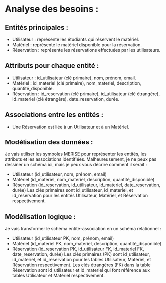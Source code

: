 # Analyse des besoins :

## Entités principales :
- Utilisateur : représente les étudiants qui réservent le matériel.
- Matériel : représente le matériel disponible pour la réservation.
- Réservation : représente les réservations effectuées par les utilisateurs.

## Attributs pour chaque entité :
- Utilisateur : id_utilisateur (clé primaire), nom, prénom, email.
- Matériel : id_materiel (clé primaire), nom_materiel, description, quantité_disponible.
- Réservation : id_reservation (clé primaire), id_utilisateur (clé étrangère), id_materiel (clé étrangère), date_reservation, durée.

## Associations entre les entités :
- Une Réservation est liée à un Utilisateur et à un Matériel.

## Modélisation des données :
Je vais utiliser les symboles MERISE pour représenter les entités, les attributs et les associations identifiées. Malheureusement, je ne peux pas dessiner un schéma ici, mais je peux vous décrire comment il serait :
- Utilisateur (id_utilisateur, nom, prénom, email)
- Matériel (id_materiel, nom_materiel, description, quantité_disponible)
- Réservation (id_reservation, id_utilisateur, id_materiel, date_reservation, durée)
Les clés primaires sont id_utilisateur, id_materiel, et id_reservation pour les entités Utilisateur, Matériel, et Réservation respectivement.

## Modélisation logique :
Je vais transformer le schéma entité-association en un schéma relationnel :
- Utilisateur (id_utilisateur PK, nom, prénom, email)
- Matériel (id_materiel PK, nom_materiel, description, quantité_disponible)
- Réservation (id_reservation PK, id_utilisateur FK, id_materiel FK, date_reservation, durée)
Les clés primaires (PK) sont id_utilisateur, id_materiel, et id_reservation pour les tables Utilisateur, Matériel, et Réservation respectivement. Les clés étrangères (FK) dans la table Réservation sont id_utilisateur et id_materiel qui font référence aux tables Utilisateur et Matériel respectivement.
